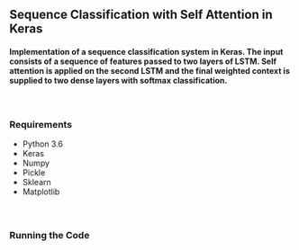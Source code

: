## Sequence Classification with Self Attention in Keras

#### Implementation of a sequence classification system in Keras. The input consists of a sequence of features passed to two layers of LSTM. Self attention is applied on the second LSTM and the final weighted context is supplied to two dense layers with softmax classification.
#### </br>

### Requirements
* Python 3.6
* Keras
* Numpy
* Pickle
* Sklearn
* Matplotlib
#### </br>

### Running the Code


